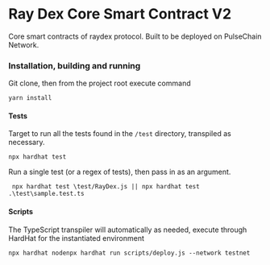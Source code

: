 # Ray Dex Core Smart Contract V2

Core smart contracts of raydex protocol. Built to be deployed on PulseChain Network.

### Installation, building and running

Git clone, then from the project root execute command

```shell
yarn install
```

#### Tests

Target to run all the tests found in the `/test` directory, transpiled as necessary.

```shell
npx hardhat test
```

Run a single test (or a regex of tests), then pass in as an argument.

```shell
 npx hardhat test \test/RayDex.js || npx hardhat test .\test\sample.test.ts
```

#### Scripts

The TypeScript transpiler will automatically as needed, execute through HardHat for the instantiated environment

```shell
npx hardhat nodenpx hardhat run scripts/deploy.js --network testnet
```
